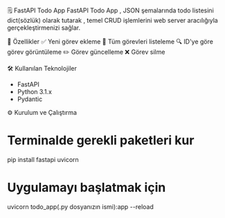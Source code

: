 🗒️ FastAPI Todo App 
FastAPI Todo App , JSON şemalarında todo listesini dict(sözlük) olarak tutarak , temel CRUD işlemlerini web server aracılığıyla gerçekleştirmenizi sağlar.

🚀 Özellikler
✅ Yeni görev ekleme
📄 Tüm görevleri listeleme
🔍 ID'ye göre görev görüntüleme
✏️ Görev güncelleme
❌ Görev silme

🛠️ Kullanılan Teknolojiler
* FastAPI
* Python 3.1.x
* Pydantic

⚙️ Kurulum ve Çalıştırma
# Terminalde gerekli paketleri kur
pip install fastapi uvicorn

# Uygulamayı başlatmak için
uvicorn todo_app(.py dosyanızın ismi):app --reload
